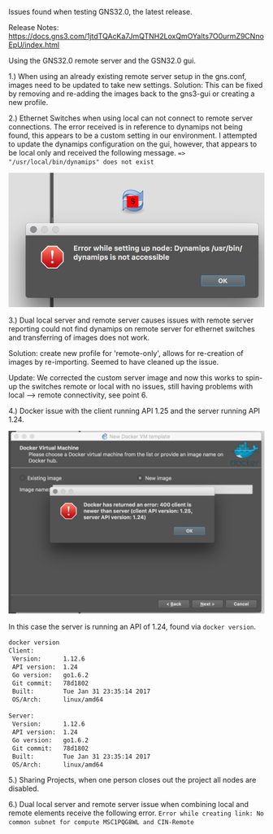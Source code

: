 Issues found when testing GNS32.0, the latest release.

Release Notes: https://docs.gns3.com/1jtdTQAcKa7JmQTNH2LoxQmOYalts7O0urmZ9CNnoEpU/index.html

Using the GNS32.0 remote server and the GSN32.0 gui.

1.) When using an already existing remote server setup in the gns.conf, images need to be updated to take new settings.
Solution: This can be fixed by removing and re-adding the images back to the gns3-gui or creating a new profile.
    
2.) Ethernet Switches when using local can not connect to remote server connections.
The error received is in reference to dynamips not being found, this appears to be a custom setting in our environment. I attempted to update the dynamips configuration on the gui, however, that appears to be local only and received the following message. `=> "/usr/local/bin/dynamips" does not exist`

![Dynamips Error](https://raw.githubusercontent.com/heathdbrown/heathdbrown.github.io/master/img/GNS32.0-DynamipsError.png)

3.) Dual local server and remote server causes issues with remote server reporting could not find dynamips on remote server for ethernet switches and transferring of images does not work.

Solution: create new profile for 'remote-only', allows for re-creation of images by re-importing. Seemed to have cleaned up the issue.

Update: We corrected the custom server image and now this works to spin-up the switches remote or local with no issues, still having problems with local --> remote connectivity, see point 6.

4.) Docker issue with the client running API 1.25 and the server running API 1.24.

![Docker Error](https://raw.githubusercontent.com/heathdbrown/heathdbrown.github.io/master/img/GNS32.0-DockerError.png)

In this case the server is running an API of 1.24, found via `docker version`.

```
docker version
Client:
 Version:      1.12.6
 API version:  1.24
 Go version:   go1.6.2
 Git commit:   78d1802
 Built:        Tue Jan 31 23:35:14 2017
 OS/Arch:      linux/amd64

Server:
 Version:      1.12.6
 API version:  1.24
 Go version:   go1.6.2
 Git commit:   78d1802
 Built:        Tue Jan 31 23:35:14 2017
 OS/Arch:      linux/amd64
```
5.) Sharing Projects, when one person closes out the project all nodes are disabled.

6.) Dual local server and remote server issue when combining local and remote elements receive the following error.
`Error while creating link: No common subnet for compute MSC1PQG8WL and CIN-Remote`
